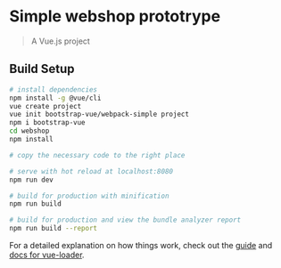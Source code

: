 # Simple webshop prototrype

> A Vue.js project

## Build Setup

``` bash
# install dependencies
npm install -g @vue/cli
vue create project
vue init bootstrap-vue/webpack-simple project
npm i bootstrap-vue
cd webshop
npm install

# copy the necessary code to the right place

# serve with hot reload at localhost:8080
npm run dev

# build for production with minification
npm run build

# build for production and view the bundle analyzer report
npm run build --report
```

For a detailed explanation on how things work, check out the [guide](http://vuejs-templates.github.io/webpack/) and [docs for vue-loader](http://vuejs.github.io/vue-loader).
